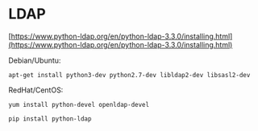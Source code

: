 # LDAP

[https://www.python-ldap.org/en/python-ldap-3.3.0/installing.html](https://www.python-ldap.org/en/python-ldap-3.3.0/installing.html)

Debian/Ubuntu:
```
apt-get install python3-dev python2.7-dev libldap2-dev libsasl2-dev
```

RedHat/CentOS:
```
yum install python-devel openldap-devel
```

```
pip install python-ldap
```
